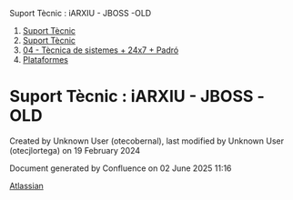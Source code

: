 Suport Tècnic : iARXIU - JBOSS -OLD  

1.  [Suport Tècnic](index.html)
2.  [Suport Tècnic](13893782.html)
3.  [04 - Tècnica de sistemes + 24x7 + Padró](26313202.html)
4.  [Plataformes](Plataformes_41520520.html)

Suport Tècnic : iARXIU - JBOSS -OLD
===================================

Created by Unknown User (otecobernal), last modified by Unknown User (otecjlortega) on 19 February 2024

Document generated by Confluence on 02 June 2025 11:16

[Atlassian](http://www.atlassian.com/)